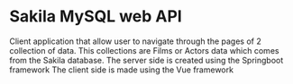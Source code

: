 # Sakila MySQL web API
 Client application that allow user to navigate through the pages of 2 collection of data. 
 This collections are Films or Actors data which comes from the Sakila database. 
 The server side is created using the Springboot framework
 The client side is made using the Vue framework
